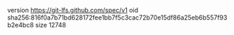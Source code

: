 version https://git-lfs.github.com/spec/v1
oid sha256:816f0a7b71bd628172fee1bb7f5c3cac72b70e15df86a25eb6b557f93b2e4bc8
size 12748
